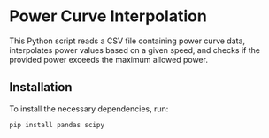 # Power Curve Interpolation

This Python script reads a CSV file containing power curve data, interpolates power values based on a given speed, and checks if the provided power exceeds the maximum allowed power.

## Installation

To install the necessary dependencies, run:

```bash
pip install pandas scipy
